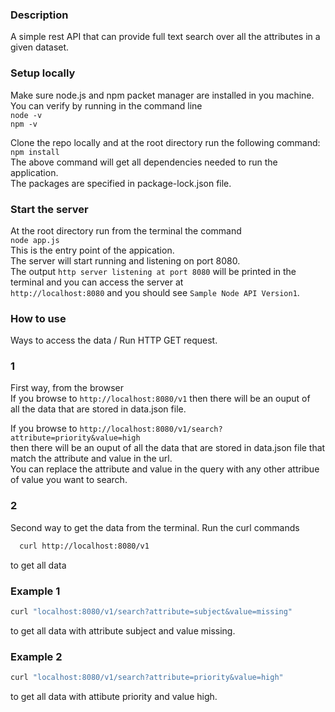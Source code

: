 ### Description
A simple rest API that can provide full text search over all the attributes in a given dataset.  

### Setup locally
Make sure node.js and npm packet manager are installed in you machine.  
You can verify by running in the command line  
  ```node -v```  
  ```npm -v```  
  
Clone the repo locally and at the root directory run the following command:  
```npm install```  
The above command will get all dependencies needed to run the application.  
The packages are specified in package-lock.json file.  
  
### Start the server  
At the root directory run from the terminal the command  
```node app.js```  
This is the entry point of the appication.  
The server will start running and listening on port 8080.  
The output ```http server listening at port 8080``` will be printed in the terminal and you can access the server at   
```http://localhost:8080``` and you should see ```Sample Node API Version1```.  

### How to use  
Ways to access the data / Run HTTP GET request.  
### 1  
First way, from the browser  
If you browse to ```http://localhost:8080/v1``` then there will be an ouput of  
 all the data that are stored in data.json file.
  
If you browse to ```http://localhost:8080/v1/search?attribute=priority&value=high```  
 then there will be an ouput of all the data that are stored in data.json file that match the attribute and value in the url.   
You can replace the attribute and value in the query with any other attribue of value you want to search.  
 
### 2  
Second way to get the data from the terminal.
Run the curl commands
```bash 
  curl http://localhost:8080/v1
``` 
to get all data

### Example 1
```bash
curl "localhost:8080/v1/search?attribute=subject&value=missing"
```
to get all data with attribute subject and value missing.
### Example 2
```bash
curl "localhost:8080/v1/search?attribute=priority&value=high"
```
to get all data with attibute priority and value high.